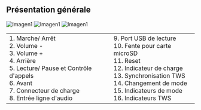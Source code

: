 ## Présentation générale

![Imagen1](http://static.energysistem.com/images/manuals/44367/59ddd7a6d4a08.jpg)
![Imagen1](http://static.energysistem.com/images/manuals/44367/59ddd7f25eb95.jpg)
![Imagen1](http://static.energysistem.com/images/manuals/44367/59ddd9ef8a2dd.jpg)

|  |  |
|:-------|:-------|
|1.	Marche/ Arrêt <br>2. Volume -<br>3. Volume +<br>4. Arrière<br>5. Lecture/ Pause et Contrôle d'appels<br>6. Avant<br>7.	Connecteur de charge<br>8. Entrée ligne d'audio<br>|9. Port USB de lecture<br>10. Fente pour carte microSD<br>11. Reset<br>12. Indicateur de charge<br>13. Synchronisation TWS<br>14. Changement de mode<br>15. Indicateurs de mode<br>16. Indicateurs TWS|  
